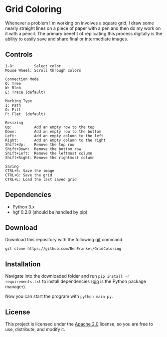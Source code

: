 # Grid Coloring

Whenever a problem I'm working on involves a square grid, I draw some nearly straight lines on a piece of paper with a pen and then do my work on it with a pencil. The primary benefit of replicating this process digitally is the ability to easily save and share final or intermediate images.

## Controls

```
1-8:         Select color
Mouse Wheel: Scroll through colors

Connection Mode
Q: Tree
W: Blob
E: Trace (default)

Marking Type
I: Path
O: Fill
P: Flat  (default)

Resizing
Up:          Add an empty row to the top
Down:        Add an empty row to the bottom
Left:        Add an empty column to the left
Right:       Add an empty column to the right
Shift+Up:    Remove the top row
Shift+Down:  Remove the bottom row
Shift+Left:  Remove the leftmost column
Shift+Right: Remove the rightmost column

Saving
CTRL+S: Save the image
CTRL+G: Save the grid
CTRL+L: Load the last saved grid
```

## Dependencies

- Python 3.x
- hgf 0.2.0 (should be handled by pip)

## Download

Download this repository with the following [git](https://git-scm.com/) command:

`git clone https://github.com/BenFrankel/GridColoring`

## Installation

Navigate into the downloaded folder and run `pip install -r requirements.txt` to install dependencies ([pip](https://pip.pypa.io/en/stable/) is the Python package manager).

Now you can start the program with `python main.py`.

## License

This project is licensed under the [Apache 2.0](https://github.com/BenFrankel/GridColoring/blob/master/LICENSE) license, so you are free to use, distribute, and modify it.
